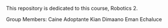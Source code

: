 This repository is dedicated to this course, Robotics 2.

Group Members:
Caine Adoptante
Kian Dimaano
Eman Echaluce
